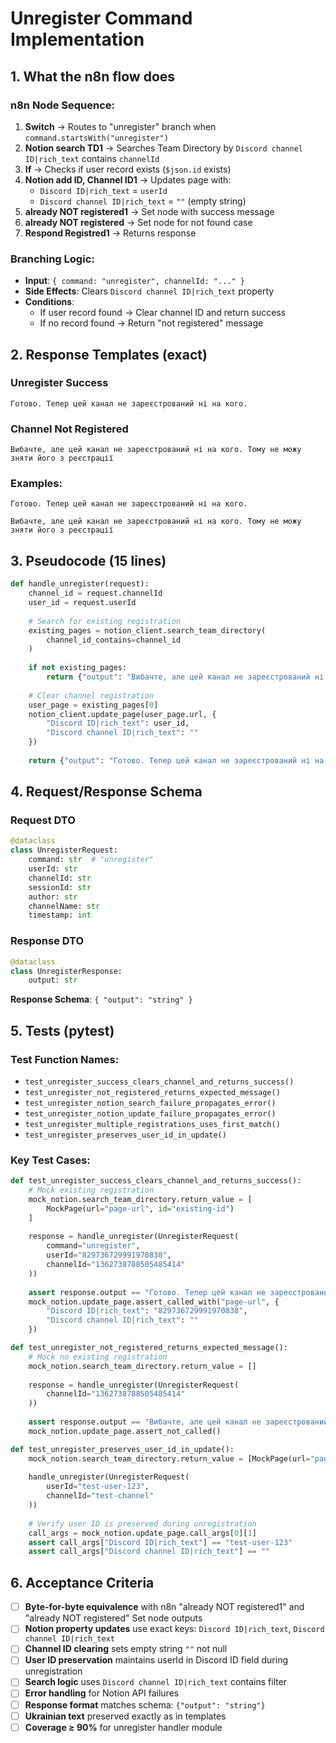 # Unregister Command Implementation

## 1. What the n8n flow does

### n8n Node Sequence:
1. **Switch** → Routes to "unregister" branch when `command.startsWith("unregister")`
2. **Notion search TD1** → Searches Team Directory by `Discord channel ID|rich_text` contains `channelId`
3. **If** → Checks if user record exists (`$json.id` exists)
4. **Notion add ID, Channel ID1** → Updates page with:
   - `Discord ID|rich_text` = `userId`
   - `Discord channel ID|rich_text` = `""` (empty string)
5. **already NOT registered1** → Set node with success message
6. **already NOT registered** → Set node for not found case
7. **Respond Registred1** → Returns response

### Branching Logic:
- **Input**: `{ command: "unregister", channelId: "..." }`
- **Side Effects**: Clears `Discord channel ID|rich_text` property
- **Conditions**:
  - If user record found → Clear channel ID and return success
  - If no record found → Return "not registered" message

## 2. Response Templates (exact)

### Unregister Success
```
Готово. Тепер цей канал не зареєстрований ні на кого.
```

### Channel Not Registered
```
Вибачте, але цей канал не зареєстрований ні на кого. Тому не можу зняти його з реєстрації
```

### Examples:
```
Готово. Тепер цей канал не зареєстрований ні на кого.
```

```
Вибачте, але цей канал не зареєстрований ні на кого. Тому не можу зняти його з реєстрації
```

## 3. Pseudocode (15 lines)

```python
def handle_unregister(request):
    channel_id = request.channelId
    user_id = request.userId
    
    # Search for existing registration
    existing_pages = notion_client.search_team_directory(
        channel_id_contains=channel_id
    )
    
    if not existing_pages:
        return {"output": "Вибачте, але цей канал не зареєстрований ні на кого. Тому не можу зняти його з реєстрації"}
    
    # Clear channel registration
    user_page = existing_pages[0]
    notion_client.update_page(user_page.url, {
        "Discord ID|rich_text": user_id,
        "Discord channel ID|rich_text": ""
    })
    
    return {"output": "Готово. Тепер цей канал не зареєстрований ні на кого."}
```

## 4. Request/Response Schema

### Request DTO
```python
@dataclass
class UnregisterRequest:
    command: str  # "unregister"
    userId: str
    channelId: str
    sessionId: str
    author: str
    channelName: str
    timestamp: int
```

### Response DTO
```python
@dataclass
class UnregisterResponse:
    output: str
```

**Response Schema**: `{ "output": "string" }`

## 5. Tests (pytest)

### Test Function Names:
- `test_unregister_success_clears_channel_and_returns_success()`
- `test_unregister_not_registered_returns_expected_message()`
- `test_unregister_notion_search_failure_propagates_error()`
- `test_unregister_notion_update_failure_propagates_error()`
- `test_unregister_multiple_registrations_uses_first_match()`
- `test_unregister_preserves_user_id_in_update()`

### Key Test Cases:
```python
def test_unregister_success_clears_channel_and_returns_success():
    # Mock existing registration
    mock_notion.search_team_directory.return_value = [
        MockPage(url="page-url", id="existing-id")
    ]
    
    response = handle_unregister(UnregisterRequest(
        command="unregister",
        userId="829736729991970838",
        channelId="1362738788505485414"
    ))
    
    assert response.output == "Готово. Тепер цей канал не зареєстрований ні на кого."
    mock_notion.update_page.assert_called_with("page-url", {
        "Discord ID|rich_text": "829736729991970838",
        "Discord channel ID|rich_text": ""
    })

def test_unregister_not_registered_returns_expected_message():
    # Mock no existing registration
    mock_notion.search_team_directory.return_value = []
    
    response = handle_unregister(UnregisterRequest(
        channelId="1362738788505485414"
    ))
    
    assert response.output == "Вибачте, але цей канал не зареєстрований ні на кого. Тому не можу зняти його з реєстрації"
    mock_notion.update_page.assert_not_called()

def test_unregister_preserves_user_id_in_update():
    mock_notion.search_team_directory.return_value = [MockPage(url="page-url")]
    
    handle_unregister(UnregisterRequest(
        userId="test-user-123",
        channelId="test-channel"
    ))
    
    # Verify user ID is preserved during unregistration
    call_args = mock_notion.update_page.call_args[0][1]
    assert call_args["Discord ID|rich_text"] == "test-user-123"
    assert call_args["Discord channel ID|rich_text"] == ""
```

## 6. Acceptance Criteria

- [ ] **Byte-for-byte equivalence** with n8n "already NOT registered1" and "already NOT registered" Set node outputs
- [ ] **Notion property updates** use exact keys: `Discord ID|rich_text`, `Discord channel ID|rich_text`
- [ ] **Channel ID clearing** sets empty string `""` not null
- [ ] **User ID preservation** maintains userId in Discord ID field during unregistration
- [ ] **Search logic** uses `Discord channel ID|rich_text` contains filter
- [ ] **Error handling** for Notion API failures
- [ ] **Response format** matches schema: `{"output": "string"}`
- [ ] **Ukrainian text** preserved exactly as in templates
- [ ] **Coverage ≥ 90%** for unregister handler module